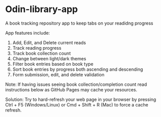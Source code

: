 # Odin-library-app

A book tracking repository app to keep tabs on your readidng progress

App features include:

1. Add, Edit, and Delete current reads
2. Track reading progress
3. Track book collection count
4. Change between light/dark themes
5. Filter book entries based on book type
6. Sort book entries by progress both ascending and descending
7. Form submission, edit, and delete validation

Note: If having issues seeing book collection/completion count read instructions below as GitHub Pages may cache your resources.

Solution: Try to hard-refresh your web page in your browser by pressing Ctrl + F5 (Windows/Linux) or Cmd + Shift + R (Mac) to force a cache refresh.
